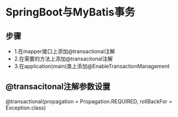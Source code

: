 # SpringBoot与MyBatis事务

## 步骤

- 1.在mapper接口上添加@transactional注解
- 2.在需要的方法上添加@transacitonal注解
- 3.在application(main)类上添加@EnableTransactionManagement

## @transacitonal注解参数设置

@transactional(propagation = Propagation.REQUIRED, rollBackFor = Exception.class)